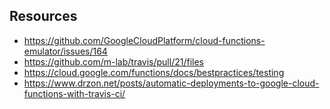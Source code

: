 ## Resources

- https://github.com/GoogleCloudPlatform/cloud-functions-emulator/issues/164
- https://github.com/m-lab/travis/pull/21/files
- https://cloud.google.com/functions/docs/bestpractices/testing
- https://www.drzon.net/posts/automatic-deployments-to-google-cloud-functions-with-travis-ci/

